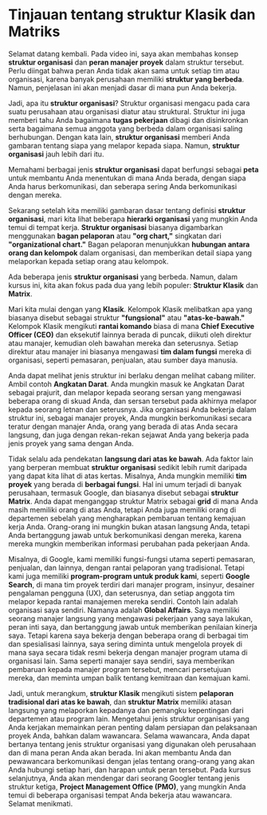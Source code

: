 # Tinjauan tentang struktur Klasik dan Matriks

Selamat datang kembali. Pada video ini, saya akan membahas konsep **struktur organisasi** dan **peran manajer proyek** dalam struktur tersebut. Perlu diingat bahwa peran Anda tidak akan sama untuk setiap tim atau organisasi, karena banyak perusahaan memiliki **struktur yang berbeda**. Namun, penjelasan ini akan menjadi dasar di mana pun Anda bekerja.

Jadi, apa itu **struktur organisasi**? Struktur organisasi mengacu pada cara suatu perusahaan atau organisasi diatur atau struktural. Struktur ini juga memberi tahu Anda bagaimana **tugas pekerjaan** dibagi dan disinkronkan serta bagaimana semua anggota yang berbeda dalam organisasi saling berhubungan. Dengan kata lain, **struktur organisasi** memberi Anda gambaran tentang siapa yang melapor kepada siapa. Namun, **struktur organisasi** jauh lebih dari itu.

Memahami berbagai jenis **struktur organisasi** dapat berfungsi sebagai **peta** untuk membantu Anda menentukan di mana Anda berada, dengan siapa Anda harus berkomunikasi, dan seberapa sering Anda berkomunikasi dengan mereka.

Sekarang setelah kita memiliki gambaran dasar tentang definisi **struktur organisasi**, mari kita lihat beberapa **hierarki organisasi** yang mungkin Anda temui di tempat kerja. **Struktur organisasi** biasanya digambarkan menggunakan **bagan pelaporan** atau **"org chart,"** singkatan dari **"organizational chart."** Bagan pelaporan menunjukkan **hubungan antara orang dan kelompok** dalam organisasi, dan memberikan detail siapa yang melaporkan kepada setiap orang atau kelompok.

Ada beberapa jenis **struktur organisasi** yang berbeda. Namun, dalam kursus ini, kita akan fokus pada dua yang lebih populer: **Struktur Klasik** dan **Matrix**.

Mari kita mulai dengan yang **Klasik**. Kelompok Klasik melibatkan apa yang biasanya disebut sebagai struktur **"fungsional"** atau **"atas-ke-bawah."** Kelompok Klasik mengikuti **rantai komando** biasa di mana **Chief Executive Officer (CEO)** dan eksekutif lainnya berada di puncak, diikuti oleh direktur atau manajer, kemudian oleh bawahan mereka dan seterusnya. Setiap direktur atau manajer ini biasanya mengawasi **tim dalam fungsi** mereka di organisasi, seperti pemasaran, penjualan, atau sumber daya manusia.

Anda dapat melihat jenis struktur ini berlaku dengan melihat cabang militer. Ambil contoh **Angkatan Darat**. Anda mungkin masuk ke Angkatan Darat sebagai prajurit, dan melapor kepada seorang sersan yang mengawasi beberapa orang di skuad Anda, dan sersan tersebut pada akhirnya melapor kepada seorang letnan dan seterusnya. Jika organisasi Anda bekerja dalam struktur ini, sebagai manajer proyek, Anda mungkin berkomunikasi secara teratur dengan manajer Anda, orang yang berada di atas Anda secara langsung, dan juga dengan rekan-rekan sejawat Anda yang bekerja pada jenis proyek yang sama dengan Anda.

Tidak selalu ada pendekatan **langsung dari atas ke bawah**. Ada faktor lain yang berperan membuat **struktur organisasi** sedikit lebih rumit daripada yang dapat kita lihat di atas kertas. Misalnya, Anda mungkin memiliki **tim proyek** yang berada di **berbagai fungsi**. Hal ini umum terjadi di banyak perusahaan, termasuk Google, dan biasanya disebut sebagai **struktur Matrix**. Anda dapat menganggap struktur Matrix sebagai **grid** di mana Anda masih memiliki orang di atas Anda, tetapi Anda juga memiliki orang di departemen sebelah yang mengharapkan pembaruan tentang kemajuan kerja Anda. Orang-orang ini mungkin bukan atasan langsung Anda, tetapi Anda bertanggung jawab untuk berkomunikasi dengan mereka, karena mereka mungkin memberikan informasi perubahan pada pekerjaan Anda.

Misalnya, di Google, kami memiliki fungsi-fungsi utama seperti pemasaran, penjualan, dan lainnya, dengan rantai pelaporan yang tradisional. Tetapi kami juga memiliki **program-program untuk produk kami**, seperti **Google Search**, di mana tim proyek terdiri dari manajer program, insinyur, desainer pengalaman pengguna (UX), dan seterusnya, dan setiap anggota tim melapor kepada rantai manajemen mereka sendiri. Contoh lain adalah organisasi saya sendiri. Namanya adalah **Global Affairs**. Saya memiliki seorang manajer langsung yang mengawasi pekerjaan yang saya lakukan, peran inti saya, dan bertanggung jawab untuk memberikan penilaian kinerja saya. Tetapi karena saya bekerja dengan beberapa orang di berbagai tim dan spesialisasi lainnya, saya sering diminta untuk mengelola proyek di mana saya secara tidak resmi bekerja dengan manajer program utama di organisasi lain. Sama seperti manajer saya sendiri, saya memberikan pembaruan kepada manajer program tersebut, mencari persetujuan mereka, dan meminta umpan balik tentang kemitraan dan kemajuan kami.

Jadi, untuk merangkum, **struktur Klasik** mengikuti sistem **pelaporan tradisional dari atas ke bawah**, dan **struktur Matrix** memiliki atasan langsung yang melaporkan kepadanya dan pemangku kepentingan dari departemen atau program lain. Mengetahui jenis struktur organisasi yang Anda kerjakan memainkan peran penting dalam persiapan dan pelaksanaan proyek Anda, bahkan dalam wawancara. Selama wawancara, Anda dapat bertanya tentang jenis struktur organisasi yang digunakan oleh perusahaan dan di mana peran Anda akan berada. Ini akan membantu Anda dan pewawancara berkomunikasi dengan jelas tentang orang-orang yang akan Anda hubungi setiap hari, dan harapan untuk peran tersebut. Pada kursus selanjutnya, Anda akan mendengar dari seorang Googler tentang jenis struktur ketiga, **Project Management Office (PMO)**, yang mungkin Anda temui di beberapa organisasi tempat Anda bekerja atau wawancara. Selamat menikmati.